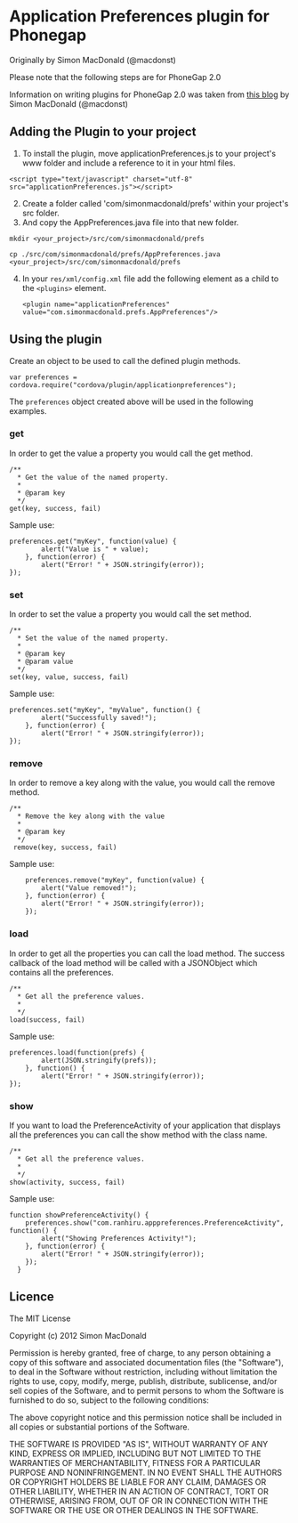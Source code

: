 # Application Preferences plugin for Phonegap #
Originally by Simon MacDonald (@macdonst)

Please note that the following steps are for PhoneGap 2.0

Information on writing plugins for PhoneGap 2.0 was taken from [this blog](http://simonmacdonald.blogspot.com/2012/08/so-you-wanna-write-phonegap-200-android.html) by Simon MacDonald (@macdonst)

## Adding the Plugin to your project ##

1) To install the plugin, move applicationPreferences.js to your project's www folder and include a reference to it in your html files.

`<script type="text/javascript" charset="utf-8" src="applicationPreferences.js"></script>`

2) Create a folder called 'com/simonmacdonald/prefs' within your project's src folder.
3) And copy the AppPreferences.java file into that new folder.

`mkdir <your_project>/src/com/simonmacdonald/prefs`

`cp ./src/com/simonmacdonald/prefs/AppPreferences.java <your_project>/src/com/simonmacdonald/prefs`

4) In your `res/xml/config.xml` file add the following element as a child to the `<plugins>` element.

   `<plugin name="applicationPreferences" value="com.simonmacdonald.prefs.AppPreferences"/>`

## Using the plugin ##

Create an object to be used to call the defined plugin methods.

    var preferences = cordova.require("cordova/plugin/applicationpreferences");

The `preferences` object created above will be used in the following examples.

### get ###

In order to get the value a property you would call the get method.

    /**
      * Get the value of the named property.
      *
      * @param key           
      */
    get(key, success, fail)

Sample use:

    preferences.get("myKey", function(value) {
			alert("Value is " + value);
		}, function(error) {
			alert("Error! " + JSON.stringify(error));
	});

### set ###

In order to set the value a property you would call the set method.

    /**
      * Set the value of the named property.
      *
      * @param key
      * @param value           
      */
    set(key, value, success, fail)

Sample use:

    preferences.set("myKey", "myValue", function() {
			alert("Successfully saved!");
		}, function(error) {
			alert("Error! " + JSON.stringify(error));
	});


### remove ###

In order to remove a key along with the value, you would call the remove method.

    /**
	  * Remove the key along with the value
	  *
	  * @param key      
      */
     remove(key, success, fail)

Sample use:

		preferences.remove("myKey", function(value) {
			alert("Value removed!");
		}, function(error) {
			alert("Error! " + JSON.stringify(error));
		});	

### load ###

In order to get all the properties you can call the load method. The success callback of the load method will be called with a JSONObject which contains all the preferences.

    /**
      * Get all the preference values.
      *
      */
    load(success, fail)

Sample use:

    preferences.load(function(prefs) {
			alert(JSON.stringify(prefs));
		}, function() {
			alert("Error! " + JSON.stringify(error));
	});

### show ###

If you want to load the PreferenceActivity of your application that displays all the preferences you can call the show method with the class name.

    /**
      * Get all the preference values.
      *
      */
    show(activity, success, fail)

Sample use:
    
    function showPreferenceActivity() {
		preferences.show("com.ranhiru.apppreferences.PreferenceActivity", function() {
			alert("Showing Preferences Activity!");
		}, function(error) {
			alert("Error! " + JSON.stringify(error));
		});
	  }
	
## Licence ##

The MIT License

Copyright (c) 2012 Simon MacDonald

Permission is hereby granted, free of charge, to any person obtaining a copy
of this software and associated documentation files (the "Software"), to deal
in the Software without restriction, including without limitation the rights
to use, copy, modify, merge, publish, distribute, sublicense, and/or sell
copies of the Software, and to permit persons to whom the Software is
furnished to do so, subject to the following conditions:

The above copyright notice and this permission notice shall be included in
all copies or substantial portions of the Software.

THE SOFTWARE IS PROVIDED "AS IS", WITHOUT WARRANTY OF ANY KIND, EXPRESS OR
IMPLIED, INCLUDING BUT NOT LIMITED TO THE WARRANTIES OF MERCHANTABILITY,
FITNESS FOR A PARTICULAR PURPOSE AND NONINFRINGEMENT. IN NO EVENT SHALL THE
AUTHORS OR COPYRIGHT HOLDERS BE LIABLE FOR ANY CLAIM, DAMAGES OR OTHER
LIABILITY, WHETHER IN AN ACTION OF CONTRACT, TORT OR OTHERWISE, ARISING FROM,
OUT OF OR IN CONNECTION WITH THE SOFTWARE OR THE USE OR OTHER DEALINGS IN
THE SOFTWARE.